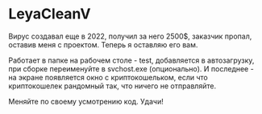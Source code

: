 # LeyaCleanV

Вирус создавал еще в 2022, получил за него 2500$, заказчик пропал, оставив меня с проектом.
Теперь я оставляю его вам.

Работает в папке на рабочем столе - test, добавляется в автозагрузку, при сборке переименуйте в svchost.exe (опционально).
И последнее - на экране появляется окно с криптокошельком, если что криптокошелек рандомный так, что ничего не отправляйте.

Меняйте по своему усмотрению код. Удачи!
